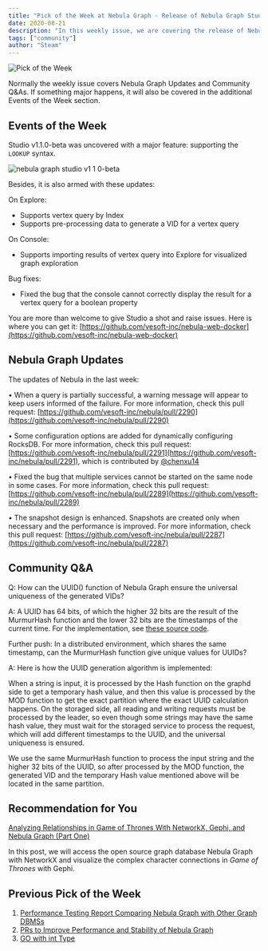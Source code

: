 ```yaml
---
title: "Pick of the Week at Nebula Graph - Release of Nebula Graph Studio v1.1.0-beta"
date: 2020-08-21
description: "In this weekly issue, we are covering the release of Nebula Graph Studio v1.1.0 Beta, and other Nebula Graph updates."
tags: ["community"]
author: "Steam"
---
```


![Pick of the Week](https://user-images.githubusercontent.com/57335825/87520320-a4e20c00-c637-11ea-8053-7222b9c4f00a.png)

Normally the weekly issue covers Nebula Graph Updates and Community Q&As. If something major happens, it will also be covered in the additional Events of the Week section.

## Events of the Week

Studio v1.1.0-beta was uncovered with a major feature: supporting the `LOOKUP` syntax.

![nebula graph studio v1 1 0-beta](https://user-images.githubusercontent.com/57335825/91418791-7b57fb00-e807-11ea-98d2-1a8674fa49a8.gif)

Besides, it is also armed with these updates:

On Explore:

- Supports vertex query by Index
- Supports pre-processing data to generate a VID for a vertex query

On Console:

- Supports importing results of vertex query into Explore for visualized graph exploration

Bug fixes:

- Fixed the bug that the console cannot correctly display the result for a vertex query for a boolean property

You are more than welcome to give Studio a shot and raise issues. Here is where you can get it: [https://github.com/vesoft-inc/nebula-web-docker](https://github.com/vesoft-inc/nebula-web-docker)

## Nebula Graph Updates

The updates of Nebula in the last week:

• When a query is partially successful, a warning message will appear to keep users informed of the failure. For more information, check this pull request: [https://github.com/vesoft-inc/nebula/pull/2290](https://github.com/vesoft-inc/nebula/pull/2290)

• Some configuration options are added for dynamically configuring RocksDB. For more information, check this pull request: [https://github.com/vesoft-inc/nebula/pull/2291](https://github.com/vesoft-inc/nebula/pull/2291), which is contributed by [@chenxu14](https://github.com/chenxu14)

• Fixed the bug that multiple services cannot be started on the same node in some cases. For more information, check this pull request: [https://github.com/vesoft-inc/nebula/pull/2289](https://github.com/vesoft-inc/nebula/pull/2289)

• The snapshot design is enhanced. Snapshots are created only when necessary and the performance is improved. For more information, check this pull request: [https://github.com/vesoft-inc/nebula/pull/2287](https://github.com/vesoft-inc/nebula/pull/2287)

## Community Q&A

Q: How can the UUID() function of Nebula Graph ensure the universal uniqueness of the generated VIDs?

A: A UUID has 64 bits, of which the higher 32 bits are the result of the MurmurHash function and the lower 32 bits are the timestamps of the current time. For the implementation, see [these source code](https://github.com/vesoft-inc/nebula/blob/master/src/storage/query/GetUUIDProcessor.h#L39-L42).

Further push: In a distributed environment, which shares the same timestamp, can the MurmurHash function give unique values for UUIDs?

A: Here is how the UUID generation algorithm is implemented: 

When a string is input, it is processed by the Hash function on the graphd side to get a temporary hash value, and then this value is processed by the MOD function to get the exact partition where the exact UUID calculation happens. On the storaged side, all reading and writing requests must be processed by the leader, so even though some strings may have the same hash value, they must wait for the storaged service to process the request, which will add different timestamps to the UUID, and the universal uniqueness is ensured.

We use the same MurmurHash function to process the input string and the higher 32 bits of the UUID, so after processed by the MOD function, the generated VID and the temporary Hash value mentioned above will be located in the same partition.

## Recommendation for You

[Analyzing Relationships in Game of Thrones With NetworkX, Gephi, and Nebula Graph (Part One)](https://nebula-graph.io/posts/game-of-thrones-relationship-networkx-gephi-nebula-graph/)

In this post, we will access the open source graph database Nebula Graph with NetworkX and visualize the complex character connections in _Game of Thrones_ with Gephi.

## Previous Pick of the Week

1. [Performance Testing Report Comparing Nebula Graph with Other Graph DBMSs](https://nebula-graph.io/posts/nebula-graph-pick-of-the-week-aug-14-2020/)
2. [PRs to Improve Performance and Stability of Nebula Graph](https://nebula-graph.io/posts/nebula-graph-pick-of-the-week-aug-7-2020/)
3. [GO with int Type](https://nebula-graph.io/posts/nebula-graph-pick-of-the-week-jul-31-2020/)